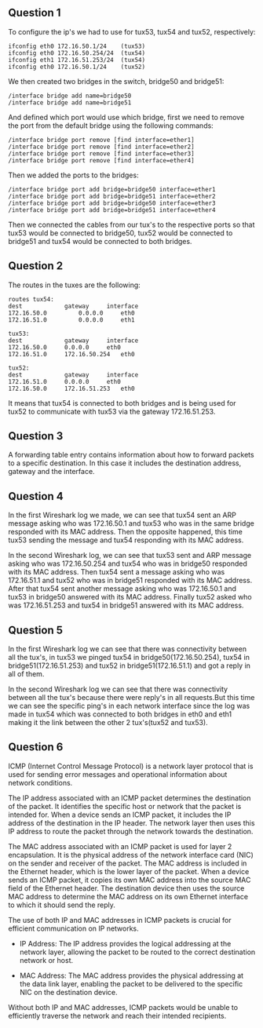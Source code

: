 ## Question 1

To configure the ip's we had to use for tux53, tux54 and tux52, respectively:

```note
ifconfig eth0 172.16.50.1/24	(tux53)
ifconfig eth0 172.16.50.254/24  (tux54)
ifconfig eth1 172.16.51.253/24  (tux54)
ifconfig eth0 172.16.50.1/24	(tux52)
```

We then created two bridges in the switch, bridge50 and bridge51: 

```note
/interface bridge add name=bridge50
/interface bridge add name=bridge51
```

And defined which port would use which bridge, first we need to remove the port from the default bridge using the following commands:

```note
/interface bridge port remove [find interface=ether1]
/interface bridge port remove [find interface=ether2]
/interface bridge port remove [find interface=ether3]
/interface bridge port remove [find interface=ether4]
```

Then we added the ports to the bridges:

```note
/interface bridge port add bridge=bridge50 interface=ether1
/interface bridge port add bridge=bridge51 interface=ether2
/interface bridge port add bridge=bridge50 interface=ether3
/interface bridge port add bridge=bridge51 interface=ether4
```

Then we connected the cables from our tux's to the respective ports so that tux53 would be connected to bridge50, tux52 would be connected to bridge51 and tux54 would be connected to both bridges.

## Question 2

The routes in the tuxes are the following:

```note
routes tux54:
dest			gateway		interface
172.16.50.0 		0.0.0.0		eth0
172.16.51.0     	0.0.0.0		eth1

tux53:
dest			gateway		interface
172.16.50.0		0.0.0.0 	eth0
172.16.51.0		172.16.50.254	eth0

tux52:
dest			gateway		interface
172.16.51.0		0.0.0.0		eth0
172.16.50.0		172.16.51.253	eth0
```
It means that tux54 is connected to both bridges and is being used for tux52 to communicate with tux53 via the gateway 172.16.51.253.

## Question 3

A forwarding table entry contains information about how to forward packets to a specific destination. In this case it includes the destination address, gateway and the interface.

## Question 4

In the first Wireshark log we made, we can see that tux54 sent an ARP message asking who was 172.16.50.1 and tux53 who was in the same bridge responded with its MAC address. Then the opposite happened, this time tux53 sending the message and tux54 responding with its MAC address.

In the second Wireshark log, we can see that tux53 sent and ARP message asking who was 172.16.50.254 and tux54 who was in bridge50 responded with its MAC address. Then tux54 sent a message asking who was 172.16.51.1 and tux52 who was in bridge51 responded with its MAC address. After that tux54 sent another message asking who was 172.16.50.1 and tux53 in bridge50 answered with its MAC address. Finally tux52 asked who was 172.16.51.253 and tux54 in bridge51 answered with its MAC address.

## Question 5

In the first Wireshark log we can see that there was connectivity between all the tux's, in tux53 we pinged tux54 in bridge50(172.16.50.254), tux54 in bridge51(172.16.51.253) and tux52 in bridge51(172.16.51.1) and got a reply in all of them.

In the second Wireshark log we can see that there was connectivity between all the tux's because there were reply's in all requests.But this time we can see the specific ping's in each network interface since the log was made in tux54 which was connected to both bridges in eth0 and eth1 making it the link between the other 2 tux's(tux52 and tux53).

## Question 6

ICMP (Internet Control Message Protocol) is a network layer protocol that is used for sending error messages and operational information about network conditions. 

The IP address associated with an ICMP packet determines the destination of the packet. It identifies the specific host or network that the packet is intended for. When a device sends an ICMP packet, it includes the IP address of the destination in the IP header. The network layer then uses this IP address to route the packet through the network towards the destination.

The MAC address associated with an ICMP packet is used for layer 2 encapsulation. It is the physical address of the network interface card (NIC) on the sender and receiver of the packet. The MAC address is included in the Ethernet header, which is the lower layer of the packet. When a device sends an ICMP packet, it copies its own MAC address into the source MAC field of the Ethernet header. The destination device then uses the source MAC address to determine the MAC address on its own Ethernet interface to which it should send the reply.

The use of both IP and MAC addresses in ICMP packets is crucial for efficient communication on IP networks.

* IP Address: The IP address provides the logical addressing at the network layer, allowing the packet to be routed to the correct destination network or host.

* MAC Address: The MAC address provides the physical addressing at the data link layer, enabling the packet to be delivered to the specific NIC on the destination device.

Without both IP and MAC addresses, ICMP packets would be unable to efficiently traverse the network and reach their intended recipients.
